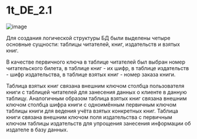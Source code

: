 # 1t_DE_2.1

![image](https://github.com/Hart1404/1t_DE_2.1/assets/135459579/f14da27e-610f-45eb-937b-ff6b2cf2ea29)

Для создания логической структуры БД были выделены четыре основные сущности: таблицы читателей, книг, издательств и взятых книг.

В качестве первичного ключа в таблице читателей был выбран номер читательского билета, в таблице книг - их шифр, в таблице издательств - шифр издательства, в таблице взятых книг - номер заказа книги.

Таблица взятых книг связана внешним ключом столбца пользователя книги с таблицей читателей для занесения данных о клиенте в данную таблицу. Аналогичным образом таблица взятых книг связана внешним ключом столбца шифра книги с одноимённым первичным ключом таблицы книги для ведения учёта взятых конкретных книг. Таблица книги связана внешним ключом поля издательства с первичным ключом таблицы издательств для упрощения занесения информации об издателе в базу данных.
